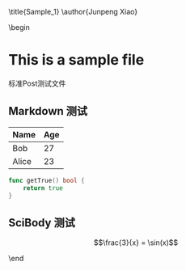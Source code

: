 \title{Sample_1}
\author{Junpeng Xiao}

\begin

# This is a sample file

标准Post测试文件

## Markdown 测试

Name    | Age
--------|------
Bob     | 27
Alice   | 23

``` go
func getTrue() bool {
    return true
}
```

## SciBody 测试

$$\frac{3}{x} = \sin(x)$$

\end